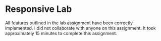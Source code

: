 Responsive Lab
==============

All features outlined in the lab assignment have been correctly implemented.
I did not collaborate with anyone on this assignment.
It took approximately 15 minutes to complete this assignment.
